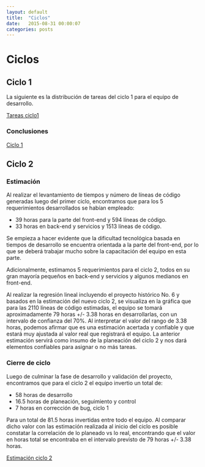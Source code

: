 ```yaml
---
layout: default
title:  "Ciclos"
date:   2015-08-31 00:00:07
categories: posts
---
```


# Ciclos

## Ciclo 1

La siguiente es la distribución de tareas del ciclo 1 para el equipo de desarrollo.

[Tareas ciclo1](https://docs.google.com/spreadsheets/d/14Re4MI1rdxEbGsIuDLv_oj2KlumaGstapvi19gIuKo0/edit?usp=sharing "Tareas ciclo1")


### Conclusiones

[Ciclo 1](https://docs.google.com/presentation/d/1g5UzcYH4Qz4lw9r8Eyu8MHv7IrxCKqJwW8yT1JW-40E/edit?usp=sharing)

## Ciclo 2

### Estimación

Al realizar el levantamiento de tiempos y número de líneas de código generadas luego del primer ciclo, encontramos que para los 5 requerimientos desarrollados se habían empleado: 

* 39 horas para la parte del front-end y 594 líneas de código.
* 33 horas en back-end y servicios y 1513 líneas de código.

Se empieza a hacer evidente que la dificultad tecnológica basada en tiempos de desarrollo se encuentra orientada a la parte del front-end, por lo que se deberá trabajar mucho sobre la capacitación del equipo en esta parte.

Adicionalmente, estimamos 5 requerimientos para el ciclo 2, todos en su gran mayoría pequeños en back-end y servicios y algunos medianos en front-end.

Al realizar la regresión lineal incluyendo el proyecto histórico No. 6 y basados en la estimación del nuevo ciclo 2, se visualiza en  la gráfica que para las 2110 líneas de código estimadas, el equipo se tomará aproximadamente 79 horas +/- 3.38 horas en desarrollarlas, con un intervalo de confianza del 70%. Al interpretar el valor del rango de 3.38 horas, podemos afirmar que es una estimación acertada y confiable y que estará muy ajustada al valor real que registrará el equipo. La anterior estimación servirá como insumo de la planeación del ciclo 2 y nos dará elementos confiables para asignar o no más tareas.

### Cierre de ciclo

Luego de culminar la fase de desarrollo y validación del proyecto, encontramos que para el ciclo 2 el equipo invertio un total de:

*  58 horas de desarrollo
*  16.5 horas de planeación, seguimiento y control
*  7 horas en corrección de bug, ciclo 1

Para un total de 81.5 horas invertidas entre todo el equipo. Al comparar dicho valor con las estimación realizada al inicio del ciclo es posible constatar la correlación de lo planeado vs lo real, encontrando que el valor en horas total se encontraba en el intervalo previsto de 79 horas +/- 3.38 horas.







[Estimación ciclo 2](https://drive.google.com/open?id=0B1LKklBsJa3nc2V1eGdEbTRHLVk)
